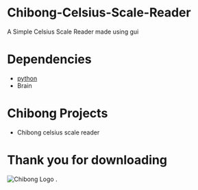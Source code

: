 # Chibong-Celsius-Scale-Reader
A Simple Celsius Scale Reader made using gui

# Dependencies 
 * [python](https://www.python.org/downloads)
 * Brain
 
 # Chibong Projects
 * Chibong celsius scale reader
 
 # Thank you for downloading

![Chibong Logo](https://user-images.githubusercontent.com/102298656/165674962-f6f27bfb-6fed-4f9b-8414-b52673904322.png)
.

